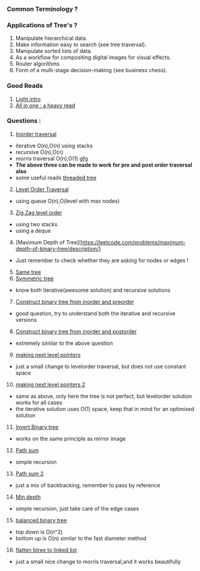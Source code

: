 ### Common Terminology ?



### Applications of Tree's ?

1. Manipulate hierarchical data.
2. Make information easy to search (see tree traversal).
3. Manipulate sorted lists of data.
4. As a workflow for compositing digital images for visual effects.
5. Router algorithms
6. Form of a multi-stage decision-making (see business chess).


### Good Reads
1. [Light intro](https://www.cs.cmu.edu/~adamchik/15-121/lectures/Trees/trees.html)
2. [All in one : a heavy read](http://liacs.leidenuniv.nl/~deutzah/DS/september28.pdf)

### Questions :

1. [Inorder traversal](https://leetcode.com/problems/binary-tree-inorder-traversal/description/)
  - iterative O(n),O(n) using stacks  
  - recursive O(n),O(n)
  - morris traversal O(n),O(1) [gfg](https://www.geeksforgeeks.org/inorder-tree-traversal-without-recursion-and-without-stack/)
  - **The above three can be made to work for pre and post order traversal also**
  - some useful reads [threaded tree](https://en.wikipedia.org/wiki/Threaded_binary_tree)
2. [Level Order Traversal](https://leetcode.com/problems/binary-tree-level-order-traversal/description/)
  - using queue O(n),O(level with max nodes)
3. [Zig Zag level order ](https://leetcode.com/problems/binary-tree-zigzag-level-order-traversal/description/)
  - using two stacks
  - using a deque
4. [Maximum Depth of Tree][https://leetcode.com/problems/maximum-depth-of-binary-tree/description/]
  - Just remember to check whether they are asking for nodes or edges !
5. [Same tree](https://leetcode.com/problems/same-tree/description/)
6. [Symmetric tree](https://leetcode.com/problems/symmetric-tree/)
  - know both iterative(awesome solution) and recursive solutions
7. [Construct binary tree from inorder and preorder](https://leetcode.com/problems/construct-binary-tree-from-preorder-and-inorder-traversal/description/)
  - good question, try to understand both the iterative and recursive versions
8. [Construct binary tree from inorder and postorder](https://leetcode.com/problems/construct-binary-tree-from-inorder-and-postorder-traversal/description/)
  - extremely similar to the above question
9. [making next level pointers ](https://leetcode.com/problems/populating-next-right-pointers-in-each-node/description/)  
  - just a small change to levelorder traversal, but does not use constant space
10. [making next level pointers  2](https://leetcode.com/problems/populating-next-right-pointers-in-each-node-ii/description/)
 - same as above, only here the tree is not perfect, but levelorder solution works for all cases
 - the iterative solution uses O(1) space, keep that in mind for an optimised solution
11. [Invert Binary tree](https://leetcode.com/problems/invert-binary-tree/description/)
  - works on the same principle as mirror image
12. [Path sum](https://leetcode.com/problems/path-sum/description/)
  - simple recursion
13. [Path sum 2](https://leetcode.com/problems/path-sum-ii/description/)
  - just a mix of backtracking, remember to pass by reference
14. [Min depth](https://leetcode.com/problems/minimum-depth-of-binary-tree/description/)
  - simple recursion, just take care of the edge cases
15. [balanced binary tree](https://leetcode.com/problems/balanced-binary-tree/description/)
  - top down is O(n^2)
  - bottom up is O(n) similar to the fast diameter method
16. [flatten btree to linked list](https://leetcode.com/problems/flatten-binary-tree-to-linked-list/description/)
  - just a small nice change to morris traversal,and it works beautifully
